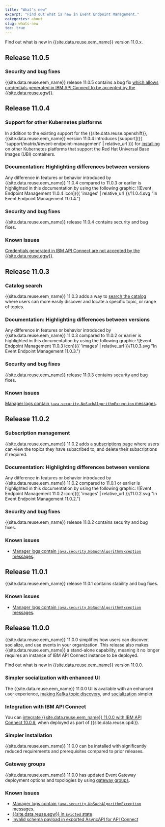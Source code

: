```yaml
---
title: "What's new"
excerpt: "Find out what is new in Event Endpoint Management."
categories: about
slug: whats-new
toc: true
---
```


Find out what is new in {{site.data.reuse.eem_name}} version 11.0.x.

## Release 11.0.5

### Security and bug fixes

{{site.data.reuse.eem_name}} release 11.0.5 contains a bug fix [which allows credentials generated in IBM API Connect to be accepted by the {{site.data.reuse.egw}}](../../troubleshooting/eem-apic-clients-do-not-connect).

## Release 11.0.4

### Support for other Kubernetes platforms

In addition to the existing support for the {{site.data.reuse.openshift}}, {{site.data.reuse.eem_name}} version 11.0.4 introduces [support]({{ 'support/matrix/#event-endpoint-management' | relative_url }}) for [installing](../../installing/installing-on-kubernetes/) on other Kubernetes platforms that support the Red Hat Universal Base Images (UBI) containers.

### Documentation: Highlighting differences between versions

Any difference in features or behavior introduced by {{site.data.reuse.eem_name}} 11.0.4 compared to 11.0.3 or earlier is highlighted in this documentation by using the following graphic: ![Event Endpoint Management 11.0.4 icon]({{ 'images' | relative_url }}/11.0.4.svg "In Event  Endpoint Management 11.0.4.")

### Security and bug fixes

{{site.data.reuse.eem_name}} release 11.0.4 contains security and bug fixes.

### Known issues

[Credentials generated in IBM API Connect are not accepted by the {{site.data.reuse.egw}}](../../troubleshooting/eem-apic-clients-do-not-connect).

## Release 11.0.3

### Catalog search

{{site.data.reuse.eem_name}} 11.0.3 adds a way to [search the catalog](../../consume-subscribe/discovering-topics#searching-the-catalog) where users can more easily discover and locate a specific topic, or range of topics.


### Documentation: Highlighting differences between versions

Any difference in features or behavior introduced by {{site.data.reuse.eem_name}} 11.0.3 compared to 11.0.2 or earlier is highlighted in this documentation by using the following graphic: ![Event Endpoint Management 11.0.3 icon]({{ 'images' | relative_url }}/11.0.3.svg "In Event  Endpoint Management 11.0.3.")

### Security and bug fixes

{{site.data.reuse.eem_name}} release 11.0.3 contains security and bug fixes.

### Known issues

[Manager logs contain `java.security.NoSuchAlgorithmException` messages](../../troubleshooting/no-such-algorithm-log).

## Release 11.0.2

### Subscription management

{{site.data.reuse.eem_name}} 11.0.2 adds a [subscriptions page](../../consume-subscribe/managing-subscriptions) where users can view the topics they have subscribed to, and delete their subscriptions if required.

### Documentation: Highlighting differences between versions

Any difference in features or behavior introduced by {{site.data.reuse.eem_name}} 11.0.2 compared to 11.0.1 or earlier is highlighted in this documentation by using the following graphic: ![Event Endpoint Management 11.0.2 icon]({{ 'images' | relative_url }}/11.0.2.svg "In Event Endpoint Management 11.0.2.")

### Security and bug fixes

{{site.data.reuse.eem_name}} release 11.0.2 contains security and bug fixes.

### Known issues

- [Manager logs contain `java.security.NoSuchAlgorithmException` messages](../../troubleshooting/no-such-algorithm-log).

## Release 11.0.1

{{site.data.reuse.eem_name}} release 11.0.1 contains stability and bug fixes.

### Known issues

- [Manager logs contain `java.security.NoSuchAlgorithmException` messages](../../troubleshooting/no-such-algorithm-log).

## Release 11.0.0

{{site.data.reuse.eem_name}} 11.0.0 simplifies how users can discover, socialize, and use events in your organization. This release also makes {{site.data.reuse.eem_name}} a stand-alone capability, meaning it no longer requires an instance of IBM API Connect instance to be deployed.

Find out what is new in {{site.data.reuse.eem_name}} version 11.0.0.

### Simpler socialization with enhanced UI

The {{site.data.reuse.eem_name}} 11.0.0 UI is available with an enhanced user experience, [making Kafka topic discovery](../../describe/adding-topics), and [socialization](../../describe/publishing-topics) simpler.

### Integration with IBM API Connect

You can [integrate {{site.data.reuse.eem_name}} 11.0.0 with IBM API Connect 10.0.6](../../integrating-with-apic/overview), when deployed as part of {{site.data.reuse.cp4i}}.

### Simpler installation

{{site.data.reuse.eem_name}} 11.0.0 can be installed with significantly reduced requirements and prerequisites compared to prior releases.

### Gateway groups

{{site.data.reuse.eem_name}} 11.0.0 has updated Event Gateway deployment options and topologies by using [gateway groups](../key-concepts#gateway-group).

### Known issues

- [Manager logs contain `java.security.NoSuchAlgorithmException` messages](../../troubleshooting/no-such-algorithm-log).
- [{{site.data.reuse.egw}} in `Evicted` state](../../troubleshooting/evicted-gateway)
- [Invalid schema payload in exported AsyncAPI for API Connect](../../troubleshooting/invalid-async-api)